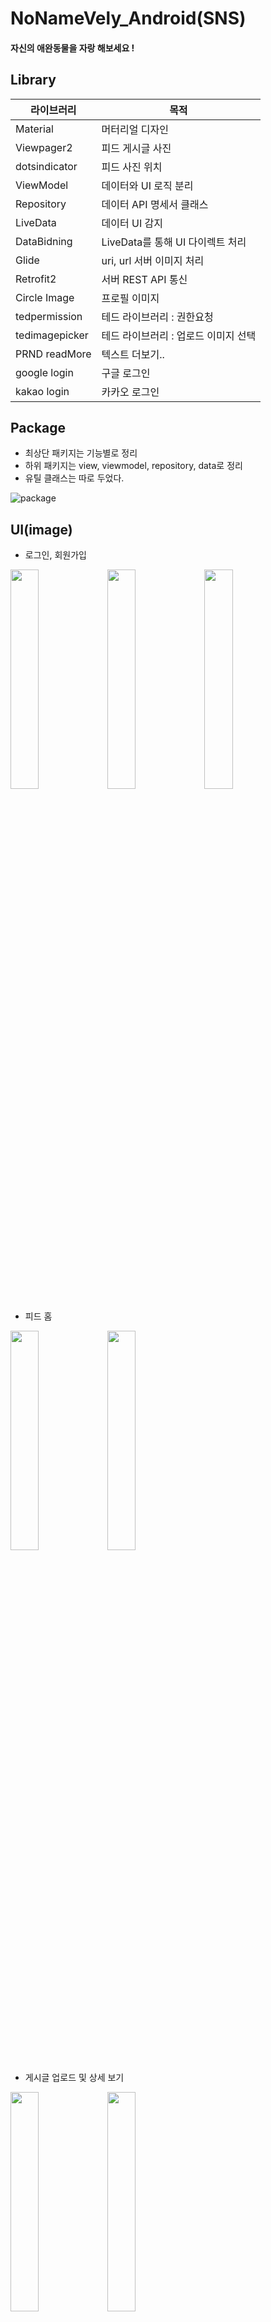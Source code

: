 # NoNameVely_Android(SNS)

#### 자신의 애완동물을 자랑 해보세요 !



Library
-------
| 라이브러리  | 목적 |
| ------------- | ------------- |
| Material  | 머터리얼 디자인  |
| Viewpager2  | 피드 게시글 사진  |
| dotsindicator  | 피드 사진 위치  |
| ViewModel  | 데이터와 UI 로직 분리  |
| Repository  | 데이터 API 명세서 클래스 |
| LiveData  | 데이터 UI 감지  |
| DataBidning  | LiveData를 통해 UI 다이렉트 처리  |
| Glide  | uri, url 서버 이미지 처리  |
| Retrofit2  | 서버 REST API 통신  |
| Circle Image  | 프로필 이미지  |
| tedpermission  | 테드 라이브러리 : 권한요청  |
| tedimagepicker  | 테드 라이브러리 : 업로드 이미지 선택  |
| PRND readMore  | 텍스트 더보기..  |
| google login  | 구글 로그인  |
| kakao login | 카카오 로그인  |

Package
-------
* 최상단 패키지는 기능별로 정리
* 하위 패키지는 view, viewmodel, repository, data로 정리
* 유틸 클래스는 따로 두었다.

![package](https://user-images.githubusercontent.com/86557597/136335807-a2ff0778-7edf-4a4a-a9a1-3730edd97c2b.PNG)

UI(image)
-------
* 로그인, 회원가입

<img src="https://user-images.githubusercontent.com/86557597/136518868-ce10bf8c-5b20-4fa1-9738-9ab0f983f7bc.jpg" width="30%">  <img src="https://user-images.githubusercontent.com/86557597/136519520-0ad7320c-6577-44cd-ab4f-346f08966054.jpg" width="30%"> <img src="https://user-images.githubusercontent.com/86557597/136519955-19bee245-1330-45b6-b47a-1d4586cbe9c3.jpg" width="30%">

* 피드 홈

<img src="https://user-images.githubusercontent.com/86557597/136520115-27b35890-333d-4da6-88a9-81ada2d74e19.jpg" width="30%"> <img src="https://user-images.githubusercontent.com/86557597/136520252-f12d7727-10d5-4fc9-8999-fc473f1bd495.jpg" width="30%">

* 게시글 업로드 및 상세 보기

<img src="https://user-images.githubusercontent.com/86557597/136520361-9ff8687e-635e-41a7-b941-e7224e4338bf.jpg" width="30%"> <img src="https://user-images.githubusercontent.com/86557597/136520432-607f327e-166d-4284-86f5-ce2451e426aa.jpg" width="30%">

* 게시글 좋아요

<img src="https://user-images.githubusercontent.com/86557597/136520520-46a864c5-7382-4490-9b74-c8b30c12ee08.jpg" width="30%">

* 내 프로필 및 피드

<img src="https://user-images.githubusercontent.com/86557597/136520597-9c90474b-08ae-477e-b138-2d9440414c85.jpg" width="30%"> <img src="https://user-images.githubusercontent.com/86557597/136520645-62f0760c-f4a5-4a0a-b300-c3086bf2057f.jpg" width="30%">

* 상대 프로필 및 팔로우

<img src="https://user-images.githubusercontent.com/86557597/136520715-0a4a7e1e-dc96-45ba-8ccc-eba8502a0dd6.jpg" width="30%"> <img src="https://user-images.githubusercontent.com/86557597/136520746-fba26985-1a69-4853-a749-add1f7553cdc.jpg" width="30%">
